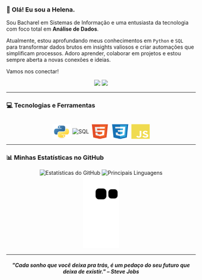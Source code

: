 ### 👋 Olá! Eu sou a Helena.

Sou Bacharel em Sistemas de Informação e uma entusiasta da tecnologia com foco total em **Análise de Dados**. 

Atualmente, estou aprofundando meus conhecimentos em `Python` e `SQL` para transformar dados brutos em insights valiosos e criar automações que simplificam processos. Adoro aprender, colaborar em projetos e estou sempre aberta a novas conexões e ideias.

Vamos nos conectar!

<div align="center">
  <a href="https://www.linkedin.com/in/helena-rodrigues-77a66095/" target="_blank"><img src="https://img.shields.io/badge/LinkedIn-0077B5?style=for-the-badge&logo=linkedin&logoColor=white" target="_blank"></a>
  <a href="mailto:haraujo365@gmail.com"><img src="https://img.shields.io/badge/Gmail-D14836?style=for-the-badge&logo=gmail&logoColor=white" target="_blank"></a>
</div>

---

### 💻 Tecnologias e Ferramentas

<div align="center" style="display: inline_block"><br>
  <img align="center" alt="Python" height="40" width="50" src="https://raw.githubusercontent.com/devicons/devicon/master/icons/python/python-original.svg">
  <img align="center" alt="SQL" height="40" width="50" src="https://cdn.jsdelivr.net/gh/devicons/devicon/icons/mysql/mysql-original-wordmark.svg">
  <img align="center" alt="HTML5" height="40" width="50" src="https://raw.githubusercontent.com/devicons/devicon/master/icons/html5/html5-original.svg">
  <img align="center" alt="CSS3" height="40" width="50" src="https://raw.githubusercontent.com/devicons/devicon/master/icons/css3/css3-original.svg">
  <img align="center" alt="JavaScript" height="40" width="50" src="https://raw.githubusercontent.com/devicons/devicon/master/icons/javascript/javascript-plain.svg">
</div>

---

### 📊 Minhas Estatísticas no GitHub

<div align="center">
  <img src="https://github-readme-stats.vercel.app/api?username=HelenaGodoy&show_icons=true&include_all_commits=true&count_private=true&theme=dracula&hide_border=true&locale=pt-br" height="150" alt="Estatísticas do GitHub" />
  <img src="https://github-readme-stats.vercel.app/api/top-langs/?username=HelenaGodoy&layout=compact&theme=dracula&hide_border=true&locale=pt-br" height="150" alt="Principais Linguagens" />
</div>

<div align="center">
  <img src="https://github.com/HelenaGodoy/HelenaGodoy/blob/output/github-contribution-grid-snake.svg" alt="Animação da Cobrinha de Contribuições">
</div>

---

<h5 align="center">
  <i>"Cada sonho que você deixa pra trás, é um pedaço do seu futuro que deixa de existir." – Steve Jobs</i>
</h5>
